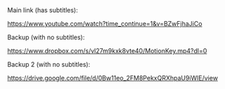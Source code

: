 Main link (has subtitles):

https://www.youtube.com/watch?time_continue=1&v=BZwFjhaJiCo


Backup (with no subtitles):

https://www.dropbox.com/s/vl27m9kxk8vte40/MotionKey.mp4?dl=0

Backup 2 (with no subtitles):

https://drive.google.com/file/d/0Bw11eo_2FM8PekxQRXhpaU9iWlE/view
